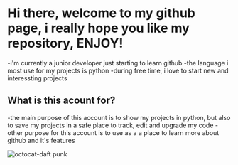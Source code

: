 # Hi there, welcome to my github page, i really hope you like my repository, ENJOY!
-i'm currently a junior developer just starting to learn github
-the language i most use for my projects is python 
-during free time, i love to start new and interessting projects


## What is this acount for?
-the main purpose of this account is to show my projects in python, but also to save my projects in a safe place to track, edit and upgrade my code
-other purpose for this account is to use as a a place to learn more about github and it's features

![octocat-daft punk](https://octodex.github.com/images/daftpunktocat-guy.gif)

 
